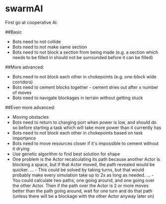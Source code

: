 # swarmAI
First go at cooperative AI.

##Basic
- Bots need to not collide
- Bots need to not make same section
- Bots need to not block a section from being made (e.g. a section which needs to be filled in should not be surrounded before it can be filled)

##More advanced:
- Bots need to not block each other in chokepoints (e.g. one-block wide corridors)
- Bots need to cement blocks together - cement dries out after x number of moves
- Bots need to navigate blockages in terrain without getting stuck

##Even more advanced:
- Moving obstacles
- Bots need to return to charging port when power is low, and should do so before starting a task which will take more power than it currently has
- Bots need to not block each other in chokepoints based on task importance
- Bots need to move resources closer if it's impossible to cement without it drying
- Use genetic algorithm to find best solution for shape
- One problem is the Actor recalculating its path because another Actor is blocking a space, but if that Actor moved, the path revealed would be quicker.
... - This could be solved by taking turns, but that would probably make every simulation take up to 2x as long as needed.
... - You could calculate two paths, one going around, and one going over the other Actor. Then if the path over the Actor is 2 or more moves better than the path going around, wait for one turn and do that path (unless there will be a blockage with the other Actor anyway later on)

